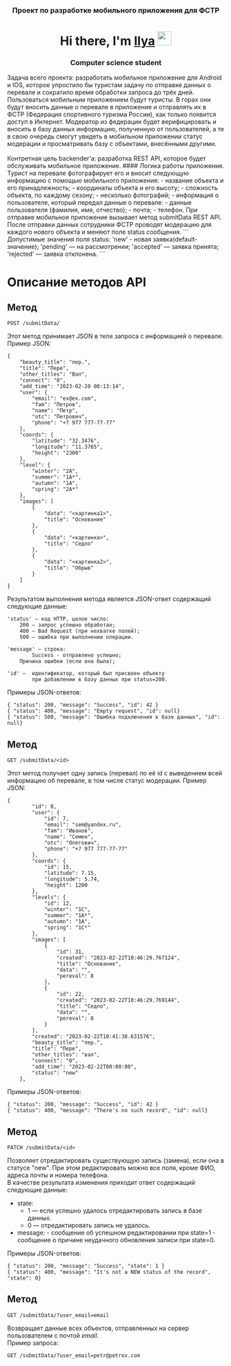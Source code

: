 <h3 align="center">Проект по разработке мобильного приложения для ФСТР</h3>
<h1 align="center">Hi there, I'm <a href="https://github.com/7e4ka777" target="_blank">Ilya</a> 
<img src="https://github.com/blackcater/blackcater/raw/main/images/Hi.gif" height="32"/></h1>
<h3 align="center">Computer science student</h3>
Задача всего проекта: разработать мобильное приложение для Android и IOS, которое упростило бы туристам задачу по отправке данных о перевале и сократило время обработки запроса до трёх дней.
Пользоваться мобильным приложением будут туристы. В горах они будут вносить данные о перевале в приложение и отправлять их в ФСТР (Федерация спортивного туризма России), как только появится доступ в Интернет.
Модератор из федерации будет верифицировать и вносить в базу данных информацию, полученную от пользователей, а те в свою очередь смогут увидеть в мобильном приложении статус модерации и просматривать базу с объектами, внесёнными другими.
<br><br>
Контретная цель backender'а: разработка REST API, которое будет обслуживать мобильное приложение.
#### Логика работы приложения.
Турист на перевале фотографирует его и вносит следующую информацию с помощью мобильного приложения:
- название объекта и его принадлежность;
- координаты объекта и его высоту;
- сложность объекта, по каждому сезону;
- несколько фотографий;
- информация о пользователе, который передал данные о перевале:
  - данные пользователя (фамилия, имя, отчество);
  - почта;
  - телефон.
При отправке мобильное приложение вызывает метод submitData REST API.
После отправки данных сотрудники ФСТР проводят модерацию для каждого нового объекта и меняют поле status сообщения.
```
Допустимые значения поля status:
	'new' - новая заявка(default-значение);
	'pending' — на рассмотрении;
	'accepted' — заявка принята;
	'rejected' — заявка отклонена.
```
<h1>Описание методов API</h1>
<h2>Метод</h2>

```
POST /submitData/
```

Этот метод принимает JSON в теле запроса с информацией о перевале. <br> 
Пример JSON:

```
{
    "beauty_title": "пер.",
    "title": "Пере",
    "other_titles": "Вал",
    "connect": "0",
    "add_time": "2023-02-20 00:13:14",
    "user": {
        "email": "ex@ex.com",
        "fam": "Петров",
        "name": "Петр",
        "otc": "Петрович",
        "phone": "+7 977 777-77-77"
    },
    "coords": {
        "latitude": "32.3476",
        "longitude": "11.3765",
        "height": "2300"
    },
    "level": {
        "winter": "2А",
        "summer": "1А*",
        "autumn": "1А",
        "spring": "2A*"
    },
    "images": [
        {
            "data": "<картинка1>",
            "title": "Основание"
        },
        {
            "data": "<картинка>",
            "title": "Седло"
        },
        {
            "data": "<картинка2>",
            "title": "Обрыв"
        }
    ]
}
```

Результатом выполнения метода является JSON-ответ содержащий следующие данные:

```
'status' — код HTTP, целое число:
    200 — запрос успешно обработан;
    400 — Bad Request (при нехватке полей);    
    500 — ошибка при выполнении операции.	
	
'message' — строка:
        Success - отправлено успешно;
	Причина ошибки (если она была);
	
'id' —  идентификатор, который был присвоен объекту 
        при добавлении в базу данных при status=200.
```

Примеры JSON-ответов:

```
{ "status": 200, "message": "Success", "id": 42 }
{ "status": 400, "message": "Empty request", "id": null}
{ "status": 500, "message": "Ошибка подключения к базе данных", "id": null}
```

<h2>Метод</h2>

```
GET /submitData/<id>
```

Этот метод получает одну запись (перевал) по её id с выведением всей информацию об перевале, в том числе статус модерации.
Пример JSON:

```
{
        "id": 8,
        "user": {
            "id": 7,
            "email": "sem@yandex.ru",
            "fam": "Иванов",
            "name": "Семен",
            "otc": "Олегович",
            "phone": "+7 977 777-77-77"
        },
        "coords": {
            "id": 15,
            "latitude": 7.15,
            "longitude": 5.74,
            "height": 1200
        },
        "levels": {
            "id": 12,
            "winter": "1С",
            "summer": "1А*",
            "autumn": "1А",
            "spring": "1С*"
        },
        "images": [
            {
                "id": 31,
                "created": "2023-02-22T10:46:29.767124",
                "title": "Основание",
                "data": "",
                "pereval": 8
            },
            {
                "id": 22,
                "created": "2023-02-22T10:46:29.769144",
                "title": "Седло",
                "data": "",
                "pereval": 8
            }
        ],
        "created": "2023-02-22T10:41:38.631576",
        "beauty_title": "пер.",
        "title": "Пере",
        "other_titles": "вал",
        "connect": "0",
        "add_time": "2023-02-22T00:00:00",
        "status": "new"
    },
```

Примеры JSON-ответов:
```
{ "status": 200, "message": "Success", "id": 42 }
{ "status": 400, "message": "There's no such record", "id": null}
```

<h2>Метод</h2>

```
PATCH /submitData/<id>
```

Позволяет отредактировать существующую запись (замена), если она в статусе "new". 
При этом редактировать можно все поля, кроме ФИО, адреса почты и номера телефона.
<br>В качестве результата изменения приходит ответ содержащий следующие данные: 
- state:
	- 1 — если успешно удалось отредактировать запись в базе данных.
	- 0 — отредактировать запись не удалось.
- message: 
        - сообщение об успешном редактировании при state=1
        - сообщение о причине неудачного обновления записи при state=0.

Примеры JSON-ответов:
```
{ "status": 200, "message": "Success", "state": 1 }
{ "status": 400, "message": "It's not a NEW status of the record", "state": 0}
```

<h2>Метод</h2>

```
GET /submitData/?user_email=email
```

Возвращает данные всех объектов, отправленных на сервер пользователем с почтой _email_.<br>
Пример запроса: 

```
GET /submitData/?user_email=petr@petrov.com
```
